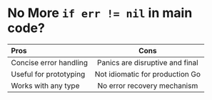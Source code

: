 # No More `if err != nil` in main code?

| Pros              | Cons |
| :---------------- | :------: |
|  Concise error handling	     |   Panics are disruptive and final   |
| Useful for prototyping           |   Not idiomatic for production Go   |
| Works with any type    |  No error recovery mechanism   |

